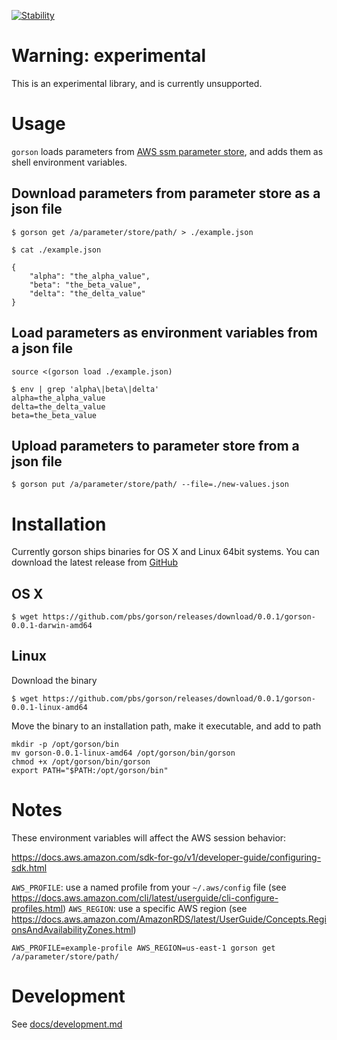 [![Stability](https://img.shields.io/badge/Stability-Under%20Active%20Development-Red.svg)](https://github.com/pbs/gorson)

# Warning: experimental

This is an experimental library, and is currently unsupported.

# Usage

`gorson` loads parameters from [AWS ssm parameter store](https://docs.aws.amazon.com/systems-manager/latest/userguide/systems-manager-paramstore.html), and adds them as shell environment variables.

## Download parameters from parameter store as a json file

```
$ gorson get /a/parameter/store/path/ > ./example.json
```

```
$ cat ./example.json

{
    "alpha": "the_alpha_value",
    "beta": "the_beta_value",
    "delta": "the_delta_value"
}
```

## Load parameters as environment variables from a json file

```
source <(gorson load ./example.json)
```

```
$ env | grep 'alpha\|beta\|delta'
alpha=the_alpha_value
delta=the_delta_value
beta=the_beta_value
```

## Upload parameters to parameter store from a json file

```
$ gorson put /a/parameter/store/path/ --file=./new-values.json
```

# Installation

Currently gorson ships binaries for OS X and Linux 64bit systems. You can download the latest release from [GitHub](https://github.com/pbs/gorson/releases)

## OS X

```
$ wget https://github.com/pbs/gorson/releases/download/0.0.1/gorson-0.0.1-darwin-amd64
```

## Linux

Download the binary
```
$ wget https://github.com/pbs/gorson/releases/download/0.0.1/gorson-0.0.1-linux-amd64
```

Move the binary to an installation path, make it executable, and add to path
```
mkdir -p /opt/gorson/bin
mv gorson-0.0.1-linux-amd64 /opt/gorson/bin/gorson
chmod +x /opt/gorson/bin/gorson
export PATH="$PATH:/opt/gorson/bin"
```

# Notes

These environment variables will affect the AWS session behavior:

https://docs.aws.amazon.com/sdk-for-go/v1/developer-guide/configuring-sdk.html


`AWS_PROFILE`: use a named profile from your `~/.aws/config` file (see https://docs.aws.amazon.com/cli/latest/userguide/cli-configure-profiles.html)
`AWS_REGION`: use a specific AWS region (see https://docs.aws.amazon.com/AmazonRDS/latest/UserGuide/Concepts.RegionsAndAvailabilityZones.html)

```
AWS_PROFILE=example-profile AWS_REGION=us-east-1 gorson get /a/parameter/store/path/
```

# Development

See [docs/development.md](docs/development.md)